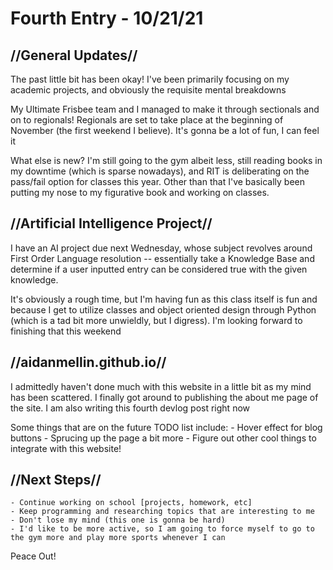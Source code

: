 # Fourth Entry - 10/21/21

## //General Updates//
The past little bit has been okay! I've been primarily focusing on my academic projects, and obviously the requisite mental breakdowns  
  
My Ultimate Frisbee team and I managed to make it through sectionals and on to regionals! Regionals are set to take place at the beginning of November (the first weekend I believe). It's gonna be a lot of fun, I can feel it  
  
What else is new? I'm still going to the gym albeit less, still reading books in my downtime (which is sparse nowadays), and RIT is deliberating on the pass/fail option for classes this year. Other than that I've basically been putting my nose to my figurative book and working on classes.  
  
## //Artificial Intelligence Project//
I have an AI project due next Wednesday, whose subject revolves around First Order Language resolution -- essentially take a Knowledge Base and determine if a user inputted entry can be considered true with the given knowledge.  
  
It's obviously a rough time, but I'm having fun as this class itself is fun and because I get to utilize classes and object oriented design through Python (which is a tad bit more unwieldly, but I digress). I'm looking forward to finishing that this weekend  
  
## //aidanmellin.github.io//
I admittedly haven't done much with this website in a little bit as my mind has been scattered. I finally got around to publishing the about me page of the site. I am also writing this fourth devlog post right now  
  
Some things that are on the future TODO list include:
    - Hover effect for blog buttons
    - Sprucing up the page a bit more
    - Figure out other cool things to integrate with this website!
  
## //Next Steps//
    - Continue working on school [projects, homework, etc]
    - Keep programming and researching topics that are interesting to me
    - Don't lose my mind (this one is gonna be hard)
    - I'd like to be more active, so I am going to force myself to go to the gym more and play more sports whenever I can
  
Peace Out!